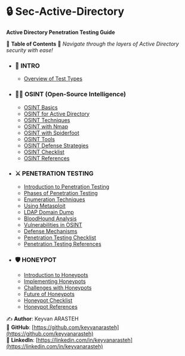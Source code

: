 # 🔒 Sec-Active-Directory
**Active Directory Penetration Testing Guide**

🌟 **Table of Contents** 🌟
*Navigate through the layers of Active Directory security with ease!*

- ### 📖 INTRO
    - [Overview of Test Types](./content/test-types.md)                  
- ### 🕵️‍♂️ OSINT (Open-Source Intelligence)
    - [OSINT Basics](./content/osint.md)                       
    - [OSINT for Active Directory](./content/osint.ad.md)                    
    - [OSINT Techniques](./content/osint.techniques.md)            
    - [OSINT with Nmap](./content/osint.nmap.md)                  
    - [OSINT with Spiderfoot](./content/osint.spiderfoot.md)            
    - [OSINT Tools](./content/osint.tools.md)                 
    - [OSINT Defense Strategies](./content/osint.defense.md)               
    - [OSINT Checklist](./content/osint.checklist.md)             
    - [OSINT References](./content/osint.references.md)            
- ### ⚔️ PENETRATION TESTING
    - [Introduction to Penetration Testing](./content/penetration.intro.md)           
    - [Phases of Penetration Testing](./content/penetration.phases.md)          
    - [Enumeration Techniques](./content/penetration.enumeration.md)     
    - [Using Metasploit](./content/penetration.metasploit.md)      
    - [LDAP Domain Dump](./content/penetration.ldapdomaindump.md)  
    - [BloodHound Analysis](./content/penetration.BloodHound.md)      
    - [Vulnerabilities in OSINT](./content/osint.vulnurabilities.md)       
    - [Defense Mechanisms](./content/osint.defense.md)               
    - [Penetration Testing Checklist](./content/penetration.checklist.md)       
    - [Penetration Testing References](./content/penetration.references.md)      
- ### 🛡️ HONEYPOT
    - [Introduction to Honeypots](./content/honeypot.intro.md)              
    - [Implementing Honeypots](./content/honeypot.implement.md)          
    - [Challenges with Honeypots](./content/honeypot.challenges.md)         
    - [Future of Honeypots](./content/honeypot.future.md)             
    - [Honeypot Checklist](./content/honeypot.checklist.md)          
    - [Honeypot References](./content/honeypot.references.md)         

✍️ **Author**: Keyvan ARASTEH  
📌 **GitHub**: [https://github.com/keyvanarasteh](https://github.com/keyvanarasteh)  
📎 **LinkedIn**: [https://linkedin.com/in/keyvanarasteh](https://linkedin.com/in/keyvanarasteh)  
